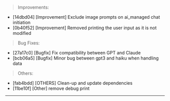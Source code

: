> Improvements:
- [14dbd04] [Improvement] Exclude image prompts on ai_managed chat initiation
- [0b40f52] [Improvement] Removed printing the user input as it is not modified

> Bug Fixes:
- [27a17c0] [Bugfix] Fix compatibility between GPT and Claude
- [bcb06a5] [Bugfix] Minor bug between gpt3 and haiku when handling data

> Others:
- [fab4bdd] [OTHERS] Clean-up and update dependencies
- [11be10f] [Other] remove debug print


---
